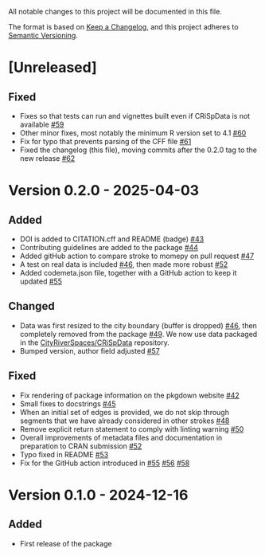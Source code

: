 All notable changes to this project will be documented in this file.

The format is based on [Keep a Changelog](https://keepachangelog.com/en/1.1.0/),
and this project adheres to [Semantic Versioning](https://semver.org/spec/v2.0.0.html).

# [Unreleased]

## Fixed

- Fixes so that tests can run and vignettes built even if CRiSpData is not available [#59](https://github.com/CityRiverSpaces/rcoins/pull/59)
- Other minor fixes, most notably the minimum R version set to 4.1 [#60](https://github.com/CityRiverSpaces/rcoins/pull/60)
- Fix for typo that prevents parsing of the CFF file [#61](https://github.com/CityRiverSpaces/rcoins/pull/61)
- Fixed the changelog (this file), moving commits after the 0.2.0 tag to the new release [#62](https://github.com/CityRiverSpaces/rcoins/pull/62)

# Version 0.2.0 - 2025-04-03

## Added

- DOI is added to CITATION.cff and README (badge) [#43](https://github.com/CityRiverSpaces/rcoins/pull/43)
- Contributing guidelines are added to the package [#44](https://github.com/CityRiverSpaces/rcoins/pull/44)
- Added gitHub action to compare stroke to momepy on pull request [#47](https://github.com/CityRiverSpaces/rcoins/pull/47)
- A test on real data is included [#46](https://github.com/CityRiverSpaces/rcoins/pull/46), then made more robust [#52](https://github.com/CityRiverSpaces/rcoins/pull/52)
- Added codemeta.json file, together with a GitHub action to keep it updated [#55](https://github.com/CityRiverSpaces/rcoins/pull/55)

## Changed

- Data was first resized to the city boundary (buffer is dropped) [#46](https://github.com/CityRiverSpaces/rcoins/pull/46), then completely removed from the package [#49](https://github.com/CityRiverSpaces/rcoins/pull/49).
  We now use data packaged in the [CityRiverSpaces/CRiSpData](https://github.com/CityRiverSpaces/CRiSpData) repository.
- Bumped version, author field adjusted [#57](https://github.com/CityRiverSpaces/rcoins/pull/57)

## Fixed

- Fix rendering of package information on the pkgdown website [#42](https://github.com/CityRiverSpaces/rcoins/pull/42)
- Small fixes to docstrings [#45](https://github.com/CityRiverSpaces/rcoins/pull/45)
- When an initial set of edges is provided, we do not skip  through segments that we have already considered in other strokes [#48](https://github.com/CityRiverSpaces/rcoins/pull/48)
- Remove explicit return statement to comply with linting warning [#50](https://github.com/CityRiverSpaces/rcoins/pull/50)
- Overall improvements of metadata files and documentation in preparation to CRAN submission [#52](https://github.com/CityRiverSpaces/rcoins/pull/52)
- Typo fixed in README [#53](https://github.com/CityRiverSpaces/rcoins/pull/53)
- Fix for the GitHub action introduced in [#55](https://github.com/CityRiverSpaces/rcoins/pull/56) [#56](https://github.com/CityRiverSpaces/rcoins/pull/56) [#58](https://github.com/CityRiverSpaces/rcoins/pull/58)

# Version 0.1.0 - 2024-12-16

## Added

- First release of the package
